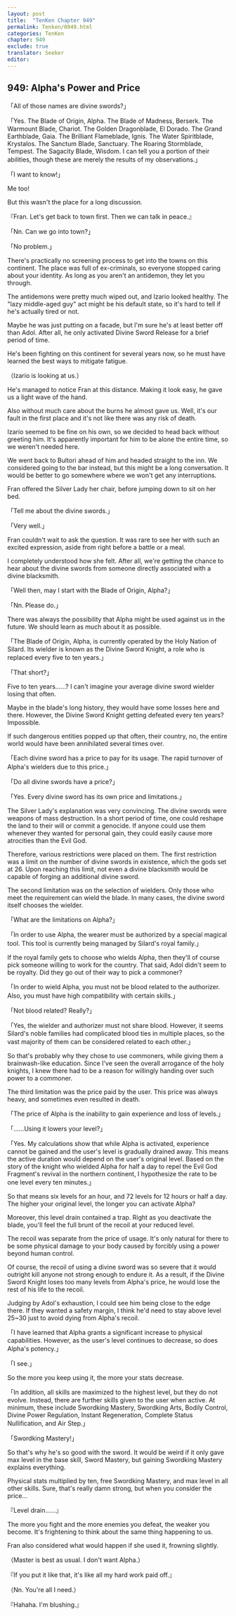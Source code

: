 ```yaml
---
layout: post
title:  "TenKen Chapter 949"
permalink: Tenken/0949.html
categories: TenKen
chapter: 949
exclude: true
translator: Seeker
editor: 
---
```

<h2>949: Alpha's Power and Price</h2>

「All of those names are divine swords?」

「Yes. The Blade of Origin, Alpha. The Blade of Madness, Berserk. The Warmount Blade, Chariot. The Golden Dragonblade, El Dorado. The Grand Earthblade, Gaia. The Brilliant Flameblade, Ignis. The Water Spiritblade, Krystalos. The Sanctum Blade, Sanctuary. The Roaring Stormblade, Tempest. The Sagacity Blade, Wisdom. I can tell you a portion of their abilities, though these are merely the results of my observations.」

「I want to know!」

 Me too!

 But this wasn't the place for a long discussion.

『Fran. Let's get back to town first. Then we can talk in peace.』

「Nn. Can we go into town?」

「No problem.」

 There's practically no screening process to get into the towns on this continent. The place was full of ex-criminals, so everyone stopped caring about your identity. As long as you aren't an antidemon, they let you through.

 The antidemons were pretty much wiped out, and Izario looked healthy. The "lazy middle-aged guy" act might be his default state, so it's hard to tell if he's actually tired or not.

 Maybe he was just putting on a facade, but I'm sure he's at least better off than Adol. After all, he only activated Divine Sword Release for a brief period of time.

 He's been fighting on this continent for several years now, so he must have learned the best ways to mitigate fatigue.

（Izario is looking at us.）

 He's managed to notice Fran at this distance. Making it look easy, he gave us a light wave of the hand.

 Also without much care about the burns he almost gave us. Well, it's our fault in the first place and it's not like there was any risk of death.

 Izario seemed to be fine on his own, so we decided to head back without greeting him. It's apparently important for him to be alone the entire time, so we weren't needed here.

 We went back to Bultori ahead of him and headed straight to the inn. We considered going to the bar instead, but this might be a long conversation. It would be better to go somewhere where we won't get any interruptions.

 Fran offered the Silver Lady her chair, before jumping down to sit on her bed.

「Tell me about the divine swords.」

「Very well.」

 Fran couldn't wait to ask the question. It was rare to see her with such an excited expression, aside from right before a battle or a meal.

 I completely understood how she felt. After all, we're getting the chance to hear about the divine swords from someone directly associated with a divine blacksmith.

「Well then, may I start with the Blade of Origin, Alpha?」

「Nn. Please do.」

 There was always the possibility that Alpha might be used against us in the future. We should learn as much about it as possible.

「The Blade of Origin, Alpha, is currently operated by the Holy Nation of Silard. Its wielder is known as the Divine Sword Knight, a role who is replaced every five to ten years.」

「That short?」

 Five to ten years……? I can't imagine your average divine sword wielder losing that often.

 Maybe in the blade's long history, they would have some losses here and there. However, the Divine Sword Knight getting defeated every ten years? Impossible.

 If such dangerous entities popped up that often, their country, no, the entire world would have been annihilated several times over.

「Each divine sword has a price to pay for its usage. The rapid turnover of Alpha's wielders due to this price.」

「Do all divine swords have a price?」

「Yes. Every divine sword has its own price and limitations.」

 The Silver Lady's explanation was very convincing. The divine swords were weapons of mass destruction. In a short period of time, one could reshape the land to their will or commit a genocide. If anyone could use them whenever they wanted for personal gain, they could easily cause more atrocities than the Evil God.

 Therefore, various restrictions were placed on them. The first restriction was a limit on the number of divine swords in existence, which the gods set at 26. Upon reaching this limit, not even a divine blacksmith would be capable of forging an additional divine sword.

 The second limitation was on the selection of wielders. Only those who meet the requirement can wield the blade. In many cases, the divine sword itself chooses the wielder.

「What are the limitations on Alpha?」

「In order to use Alpha, the wearer must be authorized by a special magical tool. This tool is currently being managed by Silard's royal family.」

 If the royal family gets to choose who wields Alpha, then they'll of course pick someone willing to work for the country. That said, Adol didn't seem to be royalty. Did they go out of their way to pick a commoner?

「In order to wield Alpha, you must not be blood related to the authorizer. Also, you must have high compatibility with certain skills.」

「Not blood related? Really?」

「Yes, the wielder and authorizer must not share blood. However, it seems Silard's noble families had complicated blood ties in multiple places, so the vast majority of them can be considered related to each other.」

 So that's probably why they chose to use commoners, while giving them a brainwash-like education. Since I've seen the overall arrogance of the holy knights, I knew there had to be a reason for willingly handing over such power to a commoner.

 The third limitation was the price paid by the user. This price was always heavy, and sometimes even resulted in death.

「The price of Alpha is the inability to gain experience and loss of levels.」

「……Using it lowers your level?」

「Yes. My calculations show that while Alpha is activated, experience cannot be gained and the user's level is gradually drained away. This means the active duration would depend on the user's original level. Based on the story of the knight who wielded Alpha for half a day to repel the Evil God Fragment's revival in the northern continent, I hypothesize the rate to be one level every ten minutes.」

 So that means six levels for an hour, and 72 levels for 12 hours or half a day. The higher your original level, the longer you can activate Alpha?

 Moreover, this level drain contained a trap. Right as you deactivate the blade, you'll feel the full brunt of the recoil at your reduced level.

 The recoil was separate from the price of usage. It's only natural for there to be some physical damage to your body caused by forcibly using a power beyond human control.

 Of course, the recoil of using a divine sword was so severe that it would outright kill anyone not strong enough to endure it. As a result, if the Divine Sword Knight loses too many levels from Alpha's price, he would lose the rest of his life to the recoil.

 Judging by Adol's exhaustion, I could see him being close to the edge there. If they wanted a safety margin, I think he'd need to stay above level 25~30 just to avoid dying from Alpha's recoil.

「I have learned that Alpha grants a significant increase to physical capabilities. However, as the user's level continues to decrease, so does Alpha's potency.」

「I see.」

 So the more you keep using it, the more your stats decrease.

「In addition, all skills are maximized to the highest level, but they do not evolve. Instead, there are further skills given to the user when active. At minimum, these include Swordking Mastery, Swordking Arts, Bodily Control, Divine Power Regulation, Instant Regeneration, Complete Status Nullification, and Air Step.」

「Swordking Mastery!」

 So that's why he's so good with the sword. It would be weird if it only gave max level in the base skill, Sword Mastery, but gaining Swordking Mastery explains everything.

 Physical stats multiplied by ten, free Swordking Mastery, and max level in all other skills. Sure, that's really damn strong, but when you consider the price...

『Level drain……』

 The more you fight and the more enemies you defeat, the weaker you become. It's frightening to think about the same thing happening to us.

 Fran also considered what would happen if she used it, frowning slightly.

（Master is best as usual. I don't want Alpha.）

『If you put it like that, it's like all my hard work paid off.』

（Nn. You're all I need.）

『Hahaha. I'm blushing.』



